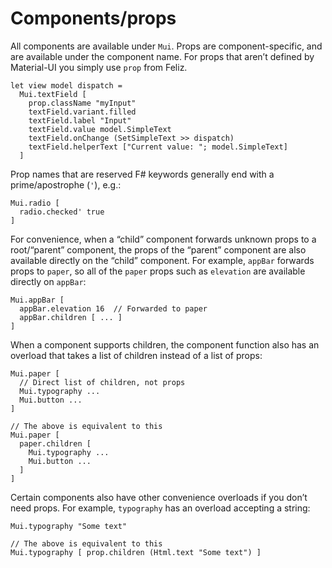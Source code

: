 # Components/props

All components are available under `Mui`. Props are component-specific, and are available under the component name. For props that aren’t defined by Material-UI you simply use `prop` from Feliz.

```f#
let view model dispatch =
  Mui.textField [
    prop.className "myInput"
    textField.variant.filled
    textField.label "Input"
    textField.value model.SimpleText
    textField.onChange (SetSimpleText >> dispatch)
    textField.helperText ["Current value: "; model.SimpleText]
  ]
```

Prop names that are reserved F# keywords generally end with a prime/apostrophe (`'`), e.g.:

```f#
Mui.radio [
  radio.checked' true
]
```

For convenience, when a “child” component forwards unknown props to a root/“parent” component, the props of the “parent” component are also available directly on the “child” component. For example, `appBar` forwards props to `paper`, so all of the `paper` props such as `elevation` are available directly on `appBar`:

```f#
Mui.appBar [
  appBar.elevation 16  // Forwarded to paper
  appBar.children [ ... ]
]
```

When a component supports children, the component function also has an overload that takes a list of children instead of a list of props:

```f#
Mui.paper [
  // Direct list of children, not props
  Mui.typography ...
  Mui.button ...
]

// The above is equivalent to this
Mui.paper [
  paper.children [
    Mui.typography ...
    Mui.button ...
  ]
]
```

Certain components also have other convenience overloads if you don’t need props. For example, `typography` has an overload accepting a string:

```f#
Mui.typography "Some text"

// The above is equivalent to this
Mui.typography [ prop.children (Html.text "Some text") ]
```
